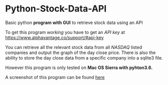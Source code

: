 # Python-Stock-Data-API
Basic python **program with GUI** to retrieve stock data using an API


To get this program *working* you have to get an *API key* at https://www.alphavantage.co/support/#api-key

You can retrieve all the relevant stock data from all *NASDAQ* listed companies and output the graph of the day close price. There is also the ability to store the day close data from a specific company into a sqlite3 file. 

However this program is only tested on **Mac OS Sierra with pyhton3.6.**

A screenshot of this program can be found <a href="https://imgur.com/a/9FFIos0?">here</a>
